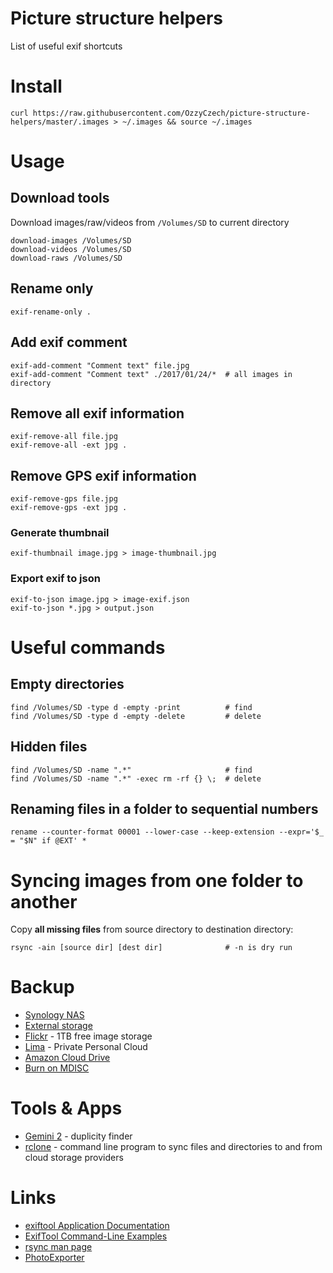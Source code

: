 # Picture structure helpers

List of useful exif shortcuts

# Install

```
curl https://raw.githubusercontent.com/OzzyCzech/picture-structure-helpers/master/.images > ~/.images && source ~/.images
```

# Usage

##  Download tools

Download images/raw/videos from `/Volumes/SD` to current directory

```
download-images /Volumes/SD
download-videos /Volumes/SD
download-raws /Volumes/SD
```

## Rename only

```
exif-rename-only .
```

## Add exif comment

```
exif-add-comment "Comment text" file.jpg
exif-add-comment "Comment text" ./2017/01/24/*  # all images in directory
```

## Remove all exif information

```
exif-remove-all file.jpg
exif-remove-all -ext jpg .
```

## Remove GPS exif information

```
exif-remove-gps file.jpg
exif-remove-gps -ext jpg .
```

### Generate thumbnail

```
exif-thumbnail image.jpg > image-thumbnail.jpg
```

### Export exif to json

```
exif-to-json image.jpg > image-exif.json
exif-to-json *.jpg > output.json
```

# Useful commands

## Empty directories

```
find /Volumes/SD -type d -empty -print          # find
find /Volumes/SD -type d -empty -delete         # delete
```

## Hidden files

```
find /Volumes/SD -name ".*"                     # find
find /Volumes/SD -name ".*" -exec rm -rf {} \;  # delete
```

## Renaming files in a folder to sequential numbers

```
rename --counter-format 00001 --lower-case --keep-extension --expr='$_ = "$N" if @EXT' *
```

# Syncing images from one folder to another

Copy **all missing files** from source directory to destination directory:

```
rsync -ain [source dir] [dest dir]              # -n is dry run
```

# Backup

* [Synology NAS](https://www.synology.com/)
* [External storage](https://www.wdc.com/products/external-storage.html)
* [Flickr](https://www.flickr.com/) - 1TB free image storage
* [Lima](https://meetlima.com/) - Private Personal Cloud
* [Amazon Cloud Drive](https://www.amazon.com/clouddrive)
* [Burn on MDISC](https://en.wikipedia.org/wiki/M-DISC)

# Tools & Apps

* [Gemini 2](https://macpaw.com/store/gemini) - duplicity finder
* [rclone](https://rclone.org/) - command line program to sync files and directories to and from cloud storage providers

# Links

* [exiftool Application Documentation](http://www.sno.phy.queensu.ca/~phil/exiftool/exiftool_pod.html)
* [ExifTool Command-Line Examples](http://owl.phy.queensu.ca/~phil/exiftool/examples.html)
* [rsync man page](http://linuxcommand.org/man_pages/rsync1.html)
* [PhotoExporter](https://github.com/abentele/PhotosExporter)